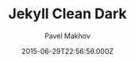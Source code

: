---
title: Jekyll Clean Dark
github: https://github.com/streetturtle/jekyll-clean-dark
demo: https://pavelmakhov.com/jekyll-clean-dark/
author: Pavel Makhov
ssg:
  - Jekyll
cms:
  - No Cms
date: 2015-06-29T22:56:56.000Z
description: Dark clean theme for jekyll
stale: true
---